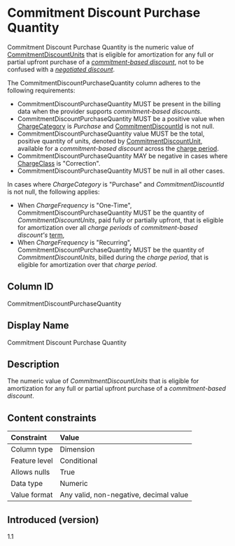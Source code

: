 # Commitment Discount Purchase Quantity

Commitment Discount Purchase Quantity is the numeric value of [CommitmentDiscountUnits](#commitmentdiscountunit) that is eligible for amortization for any full or partial upfront purchase of a [*commitment-based discount*](#glossary:commitment-based-discount), not to be confused with a [*negotiated discount*](#glossary:negotiated-discount).

The CommitmentDiscountPurchaseQuantity column adheres to the following requirements:

* CommitmentDiscountPurchaseQuantity MUST be present in the billing data when the provider supports *commitment-based discounts*.
* CommitmentDiscountPurchaseQuantity MUST be a positive value when [ChargeCategory](#chargecategory) is *Purchase* and [CommitmentDiscountId](#commitmentdiscountid) is not null.
* CommitmentDiscountPurchaseQuantity value MUST be the total, positive quantity of units, denoted by [CommitmentDiscountUnit](#commitmentdiscountunit), available for a *commitment-based discount* across the [charge period](#glossary:chargeperiod).
* CommitmentDiscountPurchaseQuantity MAY be negative in cases where [ChargeClass](#chargeclass) is "Correction".
* CommitmentDiscountPurchaseQuantity MUST be null in all other cases.

In cases where *ChargeCategory* is "Purchase" and *CommitmentDiscountId* is not null, the following applies:

* When *ChargeFrequency* is "One-Time", CommitmentDiscountPurchaseQuantity MUST be the quantity of *CommitmentDiscountUnits*, paid fully or partially upfront, that is eligible for amortization over all *charge periods* of *commitment-based discount's* [term](#glossary:term),
* When *ChargeFrequency* is "Recurring", CommitmentDiscountPurchaseQuantity MUST be the quantity of *CommitmentDiscountUnits*, billed during the *charge period*, that is eligible for amortization over that *charge period*.

## Column ID

CommitmentDiscountPurchaseQuantity

## Display Name

Commitment Discount Purchase Quantity

## Description

The numeric value of *CommitmentDiscountUnits* that is eligible for amortization for any full or partial upfront purchase of a *commitment-based discount*.

## Content constraints

| Constraint      | Value            |
|:----------------|:-----------------|
| Column type     | Dimension        |
| Feature level   | Conditional      |
| Allows nulls    | True             |
| Data type       | Numeric          |
| Value format    | Any valid, non-negative, decimal value |

## Introduced (version)

1.1
